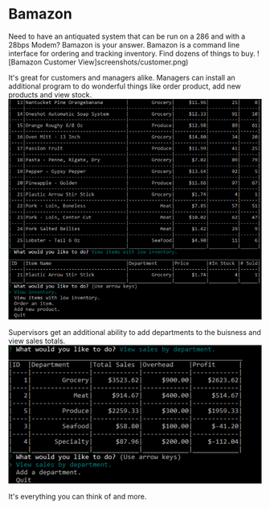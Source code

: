 # Bamazon

Need to have an antiquated system that can be run on a 286 and with a 28bps Modem?  Bamazon is your answer. 
Bamazon is a command line interface for ordering and tracking inventory. Find dozens of things to buy. 
![Bamazon Customer View]screenshots/customer.png)

It's great for customers and managers alike.  Managers can install an additional program to do wonderful things like order product, add new products and view stock. 
![Bamazon Manager View](screenshots/manager.png)

Supervisors get an additional ability to add departments to the buisness and view sales totals. 
![Supervisor View](screenshots/supervisor.png)

It's everything you can think of and more. 

